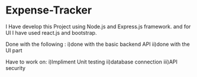 # Expense-Tracker
I Have develop this Project using Node.js and Express.js framework.
and for UI I have used react.js and bootstrap.

Done with the following :
i)done with the basic backend API 
ii)done with the UI part

Have to work on:
i)Impliment Unit testing
ii)database connection
iii)API security

